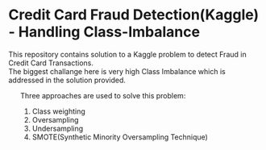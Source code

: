 # Credit Card Fraud Detection(Kaggle) - Handling Class-Imbalance
This repository contains solution to a Kaggle problem to detect Fraud in Credit Card Transactions. <br/>
The biggest challange here is very high Class Imbalance which is addressed in the solution provided. <br/>
<ol> Three approaches are used to solve this problem: <ol>  
      <li> Class weighting </li>
      <li> Oversampling </li>
      <li> Undersampling </li>
      <li> SMOTE(Synthetic Minority Oversampling Technique) </li>
